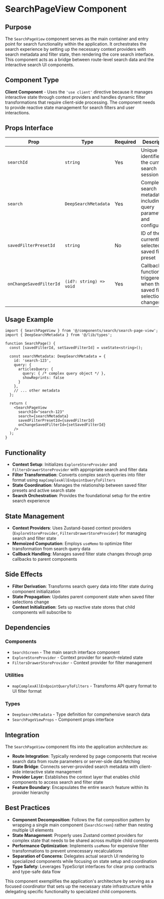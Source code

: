 # SearchPageView Component

## Purpose

The `SearchPageView` component serves as the main container and entry point for search functionality within the application. It orchestrates the search experience by setting up the necessary context providers with search metadata and filter state, then rendering the core search interface. This component acts as a bridge between route-level search data and the interactive search UI components.

## Component Type

**Client Component** - Uses the `'use client'` directive because it manages interactive state through context providers and handles dynamic filter transformations that require client-side processing. The component needs to provide reactive state management for search filters and user interactions.

## Props Interface

| Prop | Type | Required | Description |
|------|------|----------|-------------|
| `searchId` | `string` | Yes | Unique identifier for the current search session |
| `search` | `DeepSearchMetadata` | Yes | Complete search metadata including query parameters and configuration |
| `savedFilterPresetId` | `string` | No | ID of the currently selected saved filter preset |
| `onChangeSavedFilterId` | `(id?: string) => void` | Yes | Callback function triggered when the saved filter selection changes |

## Usage Example

```tsx
import { SearchPageView } from '@/components/search/search-page-view';
import { DeepSearchMetadata } from '@/lib/types';

function SearchPage() {
  const [savedFilterId, setSavedFilterId] = useState<string>();
  
  const searchMetadata: DeepSearchMetadata = {
    id: 'search-123',
    query: {
      articlesQuery: {
        query: { /* complex query object */ },
        showReprints: false
      }
    },
    // ... other metadata
  };

  return (
    <SearchPageView
      searchId="search-123"
      search={searchMetadata}
      savedFilterPresetId={savedFilterId}
      onChangeSavedFilterId={setSavedFilterId}
    />
  );
}
```

## Functionality

- **Context Setup**: Initializes `ExploreStoreProvider` and `FiltersDrawerStoreProvider` with appropriate search and filter data
- **Filter Transformation**: Converts complex search queries into filter format using `mapComplexAllEndpointQueryToFilters`
- **State Coordination**: Manages the relationship between saved filter presets and active search state
- **Search Orchestration**: Provides the foundational setup for the entire search experience

## State Management

- **Context Providers**: Uses Zustand-based context providers (`ExploreStoreProvider`, `FiltersDrawerStoreProvider`) for managing search and filter state
- **Memoized Computation**: Employs `useMemo` to optimize filter transformation from search query data
- **Callback Handling**: Manages saved filter state changes through prop callbacks to parent components

## Side Effects

- **Filter Derivation**: Transforms search query data into filter state during component initialization
- **State Propagation**: Updates parent component state when saved filter selections change
- **Context Initialization**: Sets up reactive state stores that child components will subscribe to

## Dependencies

### Components
- `SearchScreen` - The main search interface component
- `ExploreStoreProvider` - Context provider for search-related state
- `FiltersDrawerStoreProvider` - Context provider for filter management

### Utilities
- `mapComplexAllEndpointQueryToFilters` - Transforms API query format to UI filter format

### Types
- `DeepSearchMetadata` - Type definition for comprehensive search data
- `SearchPageViewProps` - Component props interface

## Integration

The `SearchPageView` component fits into the application architecture as:

- **Route Integration**: Typically rendered by page components that receive search data from route parameters or server-side data fetching
- **State Bridge**: Connects server-provided search metadata with client-side interactive state management
- **Provider Layer**: Establishes the context layer that enables child components to access search and filter state
- **Feature Boundary**: Encapsulates the entire search feature within its provider hierarchy

## Best Practices

- **Component Decomposition**: Follows the flat composition pattern by wrapping a single main component (`SearchScreen`) rather than nesting multiple UI elements
- **State Management**: Properly uses Zustand context providers for complex state that needs to be shared across multiple child components
- **Performance Optimization**: Implements `useMemo` for expensive filter transformations to prevent unnecessary recalculations
- **Separation of Concerns**: Delegates actual search UI rendering to specialized components while focusing on state setup and coordination
- **Type Safety**: Leverages TypeScript interfaces for clear prop contracts and type-safe data flow

This component exemplifies the application's architecture by serving as a focused coordinator that sets up the necessary state infrastructure while delegating specific functionality to specialized child components.